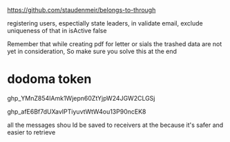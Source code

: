 https://github.com/staudenmeir/belongs-to-through

registering users, espectially state leaders, in validate email, exclude 
uniqueness of that in isActive false

Remember that while creating pdf for letter or sials the trashed data
are not yet in consideration, So make sure you solve this at the end


dodoma token
==============
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

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



all the messages shou
ld be saved
 to receivers at the because it's safer and easier to retrieve
